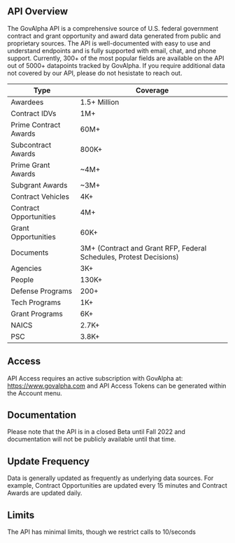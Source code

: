 ## API Overview
The GovAlpha API is a comprehensive source of U.S. federal government contract and grant opportunity and award data generated from public and proprietary sources.  The API is well-documented with easy to use and understand endpoints and is fully supported with email, chat, and phone support.  Currently, 300+ of the most popular fields are available on the API out of 5000+ datapoints tracked by GovAlpha.  If you require additional data not covered by our API, please do not hesistate to reach out.  

| Type                            | Coverage                                                                                |
| --------------------------------|-----------------------------------------------------------------------------------------|
| Awardees                        | 1.5+ Million|
| Contract IDVs                   | 1M+ |
| Prime Contract Awards           | 60M+ |
| Subcontract Awards              | 800K+ |
| Prime Grant Awards              | ~4M+ |
| Subgrant Awards                 | ~3M+ |
| Contract Vehicles               | 4K+|
| Contract Opportunities          | 4M+|
| Grant Opportunities             | 60K+|
| Documents                       | 3M+ (Contract and Grant RFP, Federal Schedules, Protest Decisions)|
| Agencies                        | 3K+ |
| People                          | 130K+ |
| Defense Programs                | 200+|
| Tech Programs                   | 1K+|
| Grant Programs                  | 6K+ |
| NAICS                           | 2.7K+ |
| PSC                             | 3.8K+ |

## Access
API Access requires an active subscription with GovAlpha at: https://www.govalpha.com and API Access Tokens can be generated within the Account menu.  

## Documentation
Please note that the API is in a closed Beta until Fall 2022 and documentation will not be publicly available until that time.

## Update Frequency
Data is generally updated as frequently as underlying data sources.  For example, Contract Opportunities are updated every 15 minutes and Contract Awards are updated daily.

## Limits
The API has minimal limits, though we restrict calls to 10/seconds 
